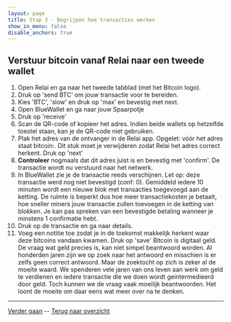 ```yaml
---
layout: page
title: Stap 3 - Begrijpen hoe transacties werken
show_in_menu: false
disable_anchors: true
---
```


## Verstuur bitcoin vanaf Relai naar een tweede wallet

1. Open Relai en ga naar het tweede tabblad (met het Bitcoin logo).
2. Druk op 'send BTC' om jouw transactie voor te bereiden.
3. Kies 'BTC', 'slow' en druk op 'max' en bevestig met next.
4. Open BlueWallet en ga naar jouw Spaarpotje
5. Druk op 'receive'
6. Scan de QR-code of kopieer het adres. Indien beide wallets op hetzelfde toestel staan, kan je de QR-code niet gebruiken.
7. Plak het adres van de ontvanger in de Relai app. Opgelet: vóór het adres staat bitcoin:. Dit stuk moet je verwijderen zodat Relai het adres correct herkent. Druk op 'next'
8. **Controleer** nogmaals dat dit adres juist is en bevestig met 'confirm'. De transactie wordt nu verstuurd naar het netwerk.
10. In BlueWallet zie je de transactie reeds verschijnen. Let op: deze transactie werd nog niet bevestigd (conf: 0). Gemiddeld iedere 10 minuten wordt een nieuwe blok met transacties toegevoegd aan de ketting. De ruimte is beperkt dus hoe meer transactiekosten je betaalt, hoe sneller miners jouw transactie zullen toevoegen in de ketting van blokken. Je kan pas spreken van een bevestigde betaling wanneer je minstens 1 confirmatie hebt.
11. Druk op de transactie en ga naar details.
12. Voeg een notitie toe zodat je in de toekomst makkelijk herkent waar deze bitcoins vandaan kwamen. Druk op 'save'
Bitcoin is digitaal geld. De vraag wat geld precies is, kan niet simpel beantwoord worden. Al honderden jaren zijn we op zoek naar het antwoord en misschien is er zelfs geen correct antwoord. Maar de zoektocht op zich is zeker al de moeite waard. We spenderen vele jaren van ons leven aan werk om geld te verdienen en iedere transactie die we doen wordt geintermedieerd door geld. Toch kunnen we de vraag vaak moeilijk beantwoorden. Het loont de moeite om daar eens wat meer over na te denken.


------

[Verder gaan](stap4.md) --
[Terug naar overzicht](overzicht.md)
